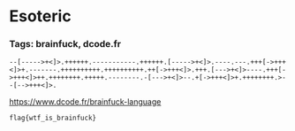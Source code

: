 # Esoteric

### Tags: brainfuck, dcode.fr

```--[----->+<]>.++++++.-----------.++++++.[----->+<]>.----.---.+++[->+++<]>+.-------.++++++++++.++++++++++.++[->+++<]>.+++.[--->+<]>----.+++[->+++<]>++.++++++++.+++++.--------.-[--->+<]>--.+[->+++<]>+.++++++++.>--[-->+++<]>.```

https://www.dcode.fr/brainfuck-language

```flag{wtf_is_brainfuck}```
